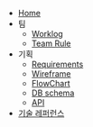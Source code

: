 - [Home](https://github.com/codestates/GameCrawler-client/wiki)
- 팀
	- [Worklog](https://github.com/codestates/GameCrawler-client/wiki/Worklog)
	- [Team Rule](https://github.com/codestates/GameCrawler-client/wiki/Team-Rule)
- 기획
	- [Requirements](https://github.com/codestates/GameCrawler-client/wiki/Requirements)
	- [Wireframe](https://github.com/codestates/GameCrawler-client/wiki/Wireframe)
	- [FlowChart](https://github.com/codestates/GameCrawler-client/wiki/FlowChart)
	- [DB schema](https://github.com/codestates/GameCrawler-client/wiki/DB-Schema)
	- [API](https://github.com/codestates/GameCrawler-client/wiki/API-Documents)
- [기술 레퍼런스](https://github.com/codestates/GameCrawler-client/wiki/Refrences)
